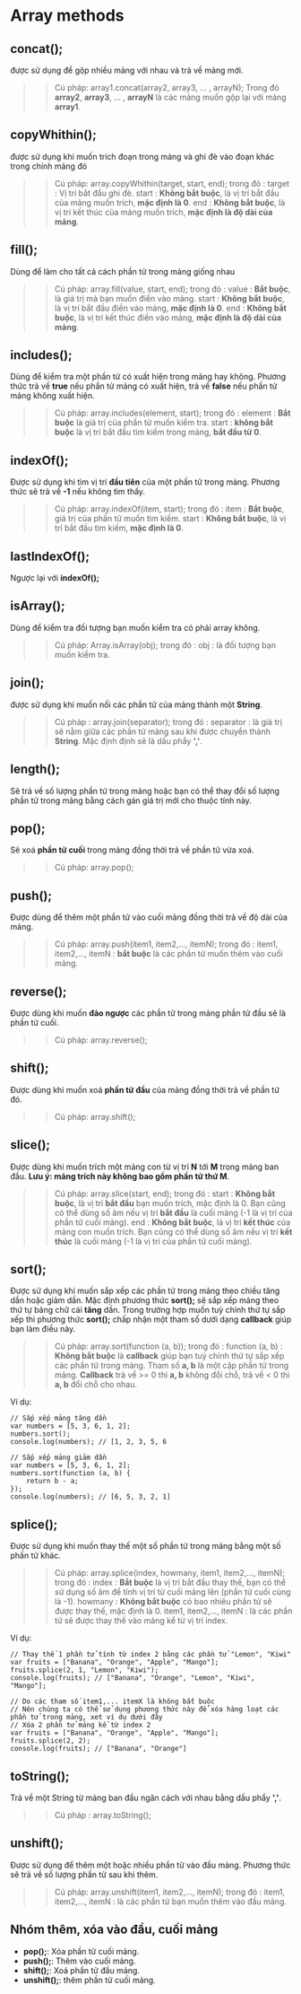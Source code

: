 # Array methods

## concat();

được sử dụng để gộp nhiều mảng với nhau và trả về mảng mới.

>> Cú pháp:
>> array1.concat(array2, array3, ... , arrayN);
>> Trong đó **array2**, **array3**, ... , **arrayN** là các mảng muốn gộp lại với mảng **array1**.

## copyWhithin();

được sử dụng khi muốn trích đoạn trong mảng và ghi đè vào đoạn khác trong chính mảng đó

>> Cú pháp:
>> array.copyWhithin(target, start, end);
>> trong đó :
>> target : Vị trí bắt đầu ghi đè.
>> start : **Không bắt buộc**, là vị trí bắt đầu của mảng muốn trích, **mặc định là 0**.
>> end : **Không bắt buộc**, là vị trí kết thúc của mảng muốn trích, **mặc định là độ dài của mảng**.

## fill();

Dùng để làm cho tất cả cách phần tử trong mảng giống nhau

>> Cú pháp:
>> array.fill(value, start, end);
>> trong đó : 
>> value : **Bắt buộc**, là giá trị mà bạn muốn điền vào mảng.
>> start : **Không bắt buộc**, là vị trí bắt đầu điền vào mảng, **mặc định là 0**.
>> end : **Không bắt buộc**, là vị trí kết thúc điền vào mảng, **mặc định là độ dài của mảng**.

## includes();

Dùng để kiểm tra một phần tử có xuất hiện trong mảng hay không. Phương thức trả về **true** nếu phần tử mảng có xuất hiện, trả về **false** nếu phần tử mảng không xuất hiện.

>> Cú pháp:
>> array.includes(element, start);
>> trong đó : 
>> element : **Bắt buộc** là giá trị của phần tử muốn kiểm tra.
>> start : **không bắt buộc** là vị trí bắt đầu tìm kiếm trong mảng, **bắt đầu từ 0**.

## indexOf();
Được sử dụng khi tìm vị trí **đầu tiên** của một phần tử trong mảng. Phương thức sẽ trả về **-1** nếu không tìm thấy.

>> Cú pháp:
>> array.indexOf(item, start);
>> trong đó :
>> item : **Bắt buộc**, giá trị của phần tử muốn tìm kiếm.
>> start : **Không bắt buộc**, là vị trí bắt đầu tìm kiếm, **mặc định là 0**.

## lastIndexOf();

Ngược lại với **indexOf();**

## isArray();

Dùng để kiểm tra đối tượng bạn muốn kiểm tra có phải array không.

>> Cú pháp:
>> Array.isArray(obj);
>> trong đó :
>> obj : là đối tượng bạn muốn kiểm tra.

## join();

được sử dụng khi muốn nối các phần tử của mảng thành một **String**.

>> Cú pháp :
>> array.join(separator);
>> trong đó :
>> separator : là giá trị sẽ nằm giữa các phần tử mảng sau khi được chuyển thành **String**. Mặc định định sẽ là dấu phẩy **','**.

## length();

Sẽ trả về số lượng phần tử trong mảng hoặc bạn có thể thay đổi số lượng phần tử trong mảng bằng cách gán giá trị mới cho thuộc tính này.

## pop();

Sẽ xoá **phần tử cuối** trong mảng đồng thời trả về phần tử vừa xoá.

>> Cú pháp:
>> array.pop();

## push();

Được dùng để thêm một phần tử vào cuối mảng đồng thời trả về độ dài của mảng.

>> Cú pháp:
>> array.push(item1, item2,..., itemN);
>> trong đó :
>> item1, item2,..., itemN : **bắt buộc** là các phần tử muốn thêm vào cuối mảng.

## reverse();

Được dùng khi muốn **đảo ngược** các phần tử trong mảng phần tử đầu sẽ là phần tử cuối.

>> Cú pháp:
>> array.reverse();

## shift();

Được dùng khi muốn xoá **phần tử đầu** của mảng đồng thời trả về phần tử đó.

>> Cú pháp:
>> array.shift();

## slice();

Được dùng khi muốn trích một mảng con từ vị trí **N** tới **M** trong mảng ban đầu. **Lưu ý: mảng trích này không bao gồm phần tử thứ M**.

>> Cú pháp:
>> array.slice(start, end);
>> trong đó :
>> start : **Không bắt buộc**, là vị trí **bắt đầu** bạn muốn trích, mặc định là 0. Bạn cũng có thể dùng số âm nếu vị trí **bắt đầu** là cuối mảng (-1 là vị trí của phần tử cuối mảng).
>> end : **Không bắt buộc**, là vị trí **kết thúc** của mảng con muốn trích. Bạn cũng có thể dùng số âm nếu vị trí **kết thúc** là cuối mảng (-1 là vị trí của phần tử cuối mảng).

## sort();

Được sử dụng khi muốn sắp xếp các phần tử trong mảng theo chiều tăng dần hoặc giảm dần. Mặc định phương thức **sort();** sẽ sắp xếp mảng theo thứ tự bảng chữ cái **tăng** dần. Trong trường hợp muốn tuỳ chỉnh thứ tự sắp xếp thì phương thức **sort();** chấp nhận một tham số dưới dạng **callback** giúp bạn làm điều này.

>> Cú pháp:
>> array.sort(function (a, b));
>> trong đó :
>> function (a, b) : **Không bắt buộc** là **callback** giúp bạn tuỳ chỉnh thứ tự sắp xếp các phần tử trong mảng. Tham số **a, b** là một cặp phần tử trong mảng. **Callback** trả về >= 0 thì **a, b** không đổi chỗ, trả về < 0 thì **a, b** đổi chỗ cho nhau.

Ví dụ:

```
// Sắp xếp mảng tăng dần
var numbers = [5, 3, 6, 1, 2];
numbers.sort();
console.log(numbers); // [1, 2, 3, 5, 6

// Sắp xếp mảng giảm dần
var numbers = [5, 3, 6, 1, 2];
numbers.sort(function (a, b) {
    return b - a;
});
console.log(numbers); // [6, 5, 3, 2, 1]
```
## splice();

Được sử dụng khi muốn thay thế một số phần tử trong mảng bằng một số phần tử khác.

>> Cú pháp:
>> array.splice(index, howmany, item1, item2,..., itemN);
>> trong đó :
>> index : **Bắt buộc** là vị trí bắt đầu thay thế, bạn có thể sử dụng số âm để tính vị trí từ cuối mảng lên (phần tử cuối cùng là -1).
>> howmany : **Không bắt buộc** có bao nhiêu phần tử sẽ được thay thế, mặc định là 0.
>> item1, item2,..., itemN : là các phần tử sẽ được thay thế vào mảng kể từ vị trí index.

Ví dụ: 

```
// Thay thế 1 phần tử tính từ index 2 bằng các phần tử "Lemon", "Kiwi"
var fruits = ["Banana", "Orange", "Apple", "Mango"];
fruits.splice(2, 1, "Lemon", "Kiwi");
console.log(fruits); // ["Banana", "Orange", "Lemon", "Kiwi", "Mango"];
 
// Do các tham số item1,... itemX là không bắt buộc
// Nên chúng ta có thể sử dụng phương thức này để xóa hàng loạt các phần tử trong mảng, xet ví dụ dưới đây
// Xóa 2 phần tử mảng kể từ index 2
var fruits = ["Banana", "Orange", "Apple", "Mango"];
fruits.splice(2, 2);
console.log(fruits); // ["Banana", "Orange"]
```

## toString();

Trả về một String từ mảng ban đầu ngăn cách với nhau bằng dấu phẩy **','**.

>> Cú pháp :
>> array.toString();

## unshift();

Được sử dụng để thêm một hoặc nhiều phần tử vào đầu mảng. Phương thức sẽ trả về số lượng phần tử sau khi thêm.

>> Cú pháp:
>> array.unshift(item1, item2,..., itemN);
>> trong đó :
>> item1, item2,..., itemN : là các phần tử bạn muốn thêm vào đầu mảng.

## Nhóm thêm, xóa vào đầu, cuối mảng

- **pop();**: Xóa phần tử cuối mảng.
- **push();**: Thêm vào cuối mảng.
- **shift();**: Xoá phần tử đầu mảng.
- **unshift();**: thêm phần tử cuối mảng.